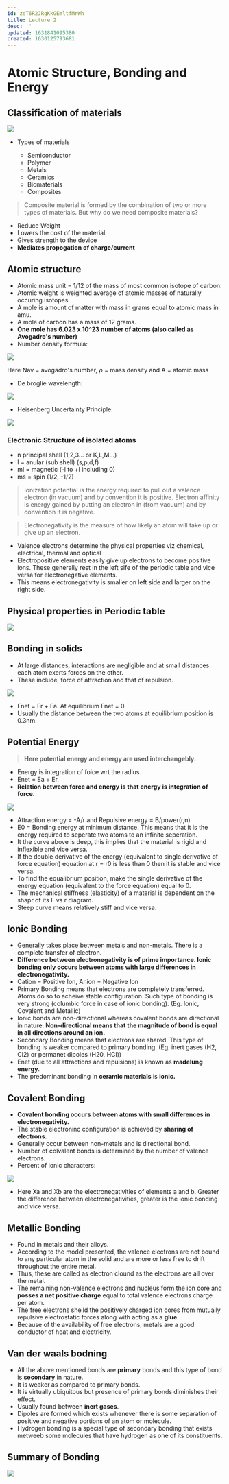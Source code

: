 ```yaml
---
id: zeT6R2JRgKkGEmltfMrWh
title: Lecture 2
desc: ''
updated: 1631841095380
created: 1630125793681
---
```



# Atomic Structure, Bonding and Energy

## Classification of materials
![](/assets/images/2021-08-28-10-22-07.png)

* Types of materials
    
    * Semiconductor
    * Polymer
    * Metals
    * Ceramics
    * Biomaterials
    * Composites

> Composite material is formed by the combination of two or more types of materials. But why do we need composite materials?

* Reduce Weight
* Lowers the cost of the material
* Gives strength to the device
* **Mediates propogation of charge/current**

## Atomic structure

* Atomic mass unit = 1/12 of the mass of most common isotope of carbon.
* Atomic weight is weighted average of atomic masses of naturally occuring isotopes.
* A mole is amount of matter with mass in grams equal to atomic mass in amu.
* A mole of carbon has a mass of 12 grams.
* **One mole has 6.023 x 10^23 number of atoms (also called as Avogadro's number)**
* Number density formula: 

![](/assets/images/2021-08-28-15-14-09.png)

Here Nav = avogadro's number, $\rho$ = mass density and A = atomic mass

* De broglie wavelength: 

![](/assets/images/2021-08-28-15-58-00.png)

* Heisenberg Uncertainty Principle: 

![](/assets/images/2021-08-28-15-58-34.png)

### Electronic Structure of isolated atoms
* n  principal shell (1,2,3... or K,L,M...)
* l = anular (sub shell) (s,p,d,f)
* ml = magnetic (-l to +l including 0)
* ms = spin (1/2, -1/2)

> Ionization potential is the energy required to pull out a valence electron (in vacuum) and by convention it is positive. Electron affinity is energy gained by putting an electron in (from vacuum) and by convention it is negative.

> Electronegativity is the measure of how likely an atom will take up or give up an electron.

* Valence electrons determine the physical properties viz chemical, electrical, thermal and optical
* Electropositive elements easily give up electrons to become positive ions. These generally rest in the left sife of the periodic table and vice versa for electronegative elements.
* This means electronegativity is smaller on left side and larger on the right side.

## Physical properties in Periodic table
![](/assets/images/2021-08-28-16-08-27.png)

## Bonding in solids
* At large distances, interactions are negligible and at small distances each atom exerts forces on the other.
* These include, force of attraction and that of repulsion.

![](/assets/images/2021-08-28-16-12-56.png)

* Fnet = Fr + Fa. At equilibrium Fnet = 0
* Usually the distance between the two atoms at equilibrium position is 0.3nm.

## Potential Energy

> **Here potential energy and energy are used interchangebly.**

* Energy is integration of foice wrt the radius.
* Enet = Ea + Er.
* **Relation between force and energy is that energy is integration of force.**

![](/assets/images/2021-08-28-16-17-07.png)

* Attraction energy = -A/r and Repulsive energy = B/power(r,n)
* E0 = Bonding energy at minimum distance. This means that it is the energy required to seperate two atoms to an infinite seperation.
* It the curve above is deep, this implies that the material is rigid and inflexible and vice versa.
* If the double derivative of the energy (equivalent to single derivative of force equation) equation at r = r0 is less than 0 then it is stable and vice versa.
* To find the equalibrium position, make the single derivative of the energy equation (equivalent to the force equation) equal to 0.
* The mechanical stiffness (elasticity) of a material is dependent on the shapr of its F vs r diagram.
* Steep curve means relatively stiff and vice versa.

## Ionic Bonding
* Generally takes place between metals and non-metals. There is a complete transfer of electron.
* **Difference between electronegativity is of prime importance. Ionic bonding only occurs between atoms with large differences in electronegativity.**
* Cation = Positive Ion, Anion = Negative Ion
* Primary Bonding means that electrons are completely transferred. Atoms do so to acheive stable configuration. Such type of bonding is very strong (columbic force in case of ionic bonding). (Eg. Ionic, Covalent and Metallic)
* Ionic bonds are non-directional whereas covalent bonds are directional in nature. **Non-directional means that the magnitude of bond is equal in all directions around an ion.**
* Secondary Bonding means that electrons are shared. This type of bonding is weaker compared to primary bonding. (Eg. inert gases (H2, Cl2) or permanet dipoles (H20, HCl))
* Enet (due to all attractions and repulsions) is known as **madelung energy**.
* The predominant bonding in **ceramic materials** is **ionic.**

## Covalent Bonding
* **Covalent bonding occurs between atoms with small differences in electronegativity.**
* The stable electroninc configuration is achieved by **sharing of electrons**.
* Generally occur between non-metals and is directional bond.
* Number of colvalent bonds is determined by the number of valence electrons.
* Percent of ionic characters:

![](/assets/images/2021-08-28-16-46-57.png)

* Here Xa and Xb are the electronegativities of elements a and b. Greater the difference between electronegativities, greater is the ionic bonding and vice versa.

## Metallic Bonding
* Found in metals and their alloys.
* According to the model presented, the valence electrons are not bound to any particular atom in the solid and are more or less free to drift throughout the entire metal.
* Thus, these are called as electron clound as the electrons are all over the metal.
* The remaining non-valence electrons and nucleus form the ion core and **posses a net positive charge** equal to total valence electrons charge per atom.
* The free electrons sheild the positively charged ion cores from mutually repulsive electrostatic forces along with acting as a **glue**.
* Because of the availability of free electrons, metals are a good conductor of heat and electricity.

## Van der waals bodning
* All the above mentioned bonds are **primary** bonds and this type of bond is **secondary** in nature.
* It is weaker as compared to primary bonds.
* It is virtually ubiquitous but presence of primary bonds diminishes their effect.
* Usually found between **inert gases**.
* Dipoles are formed which exists whenever there is some separation of positive and negative portions of an atom or molecule.
* Hydrogen bonding is a special type of secondary bonding that exists metweeb some molecules that have hydrogen as one of its constituents.

## Summary of Bonding

![](/assets/images/2021-08-28-16-50-27.png)

